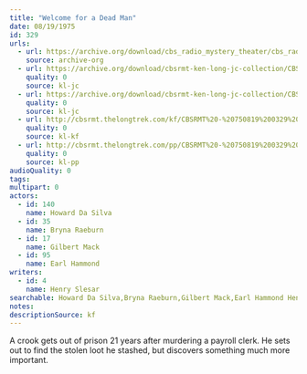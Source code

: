 ```yaml
---
title: "Welcome for a Dead Man"
date: 08/19/1975
id: 329
urls: 
  - url: https://archive.org/download/cbs_radio_mystery_theater/cbs_radio_mystery_theater-0301-0350.zip/cbs_radio_mystery_theater-0301-0350%2Fcbsrmt_0329_welcome_for_a_dead_man.mp3
    source: archive-org
  - url: https://archive.org/download/cbsrmt-ken-long-jc-collection/CBSRMT - 750819 0329 Welcome For A Dead Man vbr kb_jc.mp3
    quality: 0
    source: kl-jc
  - url: https://archive.org/download/cbsrmt-ken-long-jc-collection/CBSRMT - 750819 0329 Welcome For A Dead Man vbr oz_jc.mp3
    quality: 0
    source: kl-jc
  - url: http://cbsrmt.thelongtrek.com/kf/CBSRMT%20-%20750819%200329%20Welcome%20For%20A%20Dead%20Man_kf.mp3
    quality: 0
    source: kl-kf
  - url: http://cbsrmt.thelongtrek.com/pp/CBSRMT%20-%20750819%200329%20Welcome%20for%20a%20Dead%20Man_pp.mp3
    quality: 0
    source: kl-pp
audioQuality: 0
tags: 
multipart: 0
actors:  
  - id: 140
    name: Howard Da Silva  
  - id: 35
    name: Bryna Raeburn  
  - id: 17
    name: Gilbert Mack  
  - id: 95
    name: Earl Hammond
writers:  
  - id: 4
    name: Henry Slesar
searchable: Howard Da Silva,Bryna Raeburn,Gilbert Mack,Earl Hammond Henry Slesar
notes: 
descriptionSource: kf
---
```

A crook gets out of prison 21 years after murdering a payroll clerk. He sets out to find the stolen loot he stashed, but discovers something much more important.